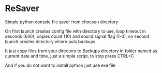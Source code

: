 # ReSaver
Simple python console file saver from choosen directory

On first launch creates config file with directory to use, loop timeout in seconds (600), copies count (10) and sound signal flag (1-0), on second launch creates directory where puts backups

It just copy files from your directory to Backups directory in folder named as current date and time, just a simple script, to stop press CTRL+C 

And if you do not want to install python just use exe file
